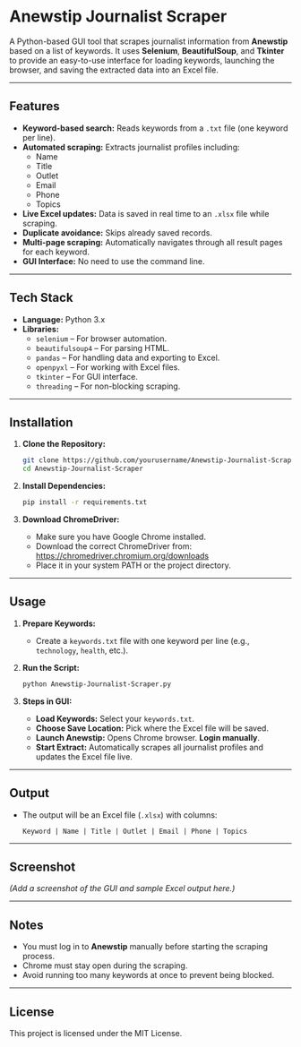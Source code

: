 # Anewstip Journalist Scraper

A Python-based GUI tool that scrapes journalist information from **Anewstip** based on a list of keywords. It uses **Selenium**, **BeautifulSoup**, and **Tkinter** to provide an easy-to-use interface for loading keywords, launching the browser, and saving the extracted data into an Excel file.

---

## Features

- **Keyword-based search:** Reads keywords from a `.txt` file (one keyword per line).
- **Automated scraping:** Extracts journalist profiles including:
  - Name
  - Title
  - Outlet
  - Email
  - Phone
  - Topics
- **Live Excel updates:** Data is saved in real time to an `.xlsx` file while scraping.
- **Duplicate avoidance:** Skips already saved records.
- **Multi-page scraping:** Automatically navigates through all result pages for each keyword.
- **GUI Interface:** No need to use the command line.

---

## Tech Stack

- **Language:** Python 3.x
- **Libraries:**
  - `selenium` – For browser automation.
  - `beautifulsoup4` – For parsing HTML.
  - `pandas` – For handling data and exporting to Excel.
  - `openpyxl` – For working with Excel files.
  - `tkinter` – For GUI interface.
  - `threading` – For non-blocking scraping.

---

## Installation

1. **Clone the Repository:**
   ```bash
   git clone https://github.com/yourusername/Anewstip-Journalist-Scraper.git
   cd Anewstip-Journalist-Scraper
   ```

2. **Install Dependencies:**
   ```bash
   pip install -r requirements.txt
   ```

3. **Download ChromeDriver:**
   - Make sure you have Google Chrome installed.
   - Download the correct ChromeDriver from: https://chromedriver.chromium.org/downloads
   - Place it in your system PATH or the project directory.

---

## Usage

1. **Prepare Keywords:**
   - Create a `keywords.txt` file with one keyword per line (e.g., `technology`, `health`, etc.).

2. **Run the Script:**
   ```bash
   python Anewstip-Journalist-Scraper.py
   ```

3. **Steps in GUI:**
   - **Load Keywords:** Select your `keywords.txt`.
   - **Choose Save Location:** Pick where the Excel file will be saved.
   - **Launch Anewstip:** Opens Chrome browser. **Login manually**.
   - **Start Extract:** Automatically scrapes all journalist profiles and updates the Excel file live.

---

## Output

- The output will be an Excel file (`.xlsx`) with columns:
  ```
  Keyword | Name | Title | Outlet | Email | Phone | Topics
  ```

---

## Screenshot

*(Add a screenshot of the GUI and sample Excel output here.)*

---

## Notes

- You must log in to **Anewstip** manually before starting the scraping process.
- Chrome must stay open during the scraping.
- Avoid running too many keywords at once to prevent being blocked.

---

## License

This project is licensed under the MIT License.
